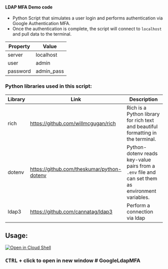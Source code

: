 #### LDAP MFA Demo code
- Python Script that simulates a user login and performs authentication via Google Authentication MFA.   
- Once the authentication is complete, the script will connect to `localhost` and pull data to the terminal.

Property  | Value
----------|---------------
server    | localhost
user      | admin
password  | admin_pass

### Python libraries used in this script:

Library           | Link                                          | Description
------------------|-----------------------------------------------|--------------------------------------------
rich              | https://github.com/willmcgugan/rich           | Rich is a Python library for rich text and beautiful formatting in the terminal.
dotenv            | https://github.com/theskumar/python-dotenv    | Python-dotenv reads key-value pairs from a `.env` file and can set them as environment variables.
ldap3             | https://github.com/cannatag/ldap3             | Perform a connection via ldap


## Usage:
[![Open in Cloud Shell](https://gstatic.com/cloudssh/images/open-btn.svg)](https://console.cloud.google.com/cloudshell/editor?cloudshell_git_repo=https://github.com/nirgeier/LdapMFA.git)
### **<kbd>CTRL</kbd> + click to open in new window**  ﻿# GoogleLdapMFA
